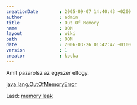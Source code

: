 ```yaml
---
creationDate        : 2005-09-07 14:40:43 +0200 
author              : admin 
title               : Out Of Memory 
name                : OOM 
layout              : wiki 
path                : OOM 
date                : 2006-03-26 01:42:47 +0100 
version             : 1 
creator             : kocka 
---
```

Amit pazarolsz az egyszer elfogy.

[java.lang.OutOfMemoryError](http://docs.oracle.com/javase/7/docs/api/java/lang/OutOfMemoryError.html)

Lasd: [memory leak](memory%20leak.html)
